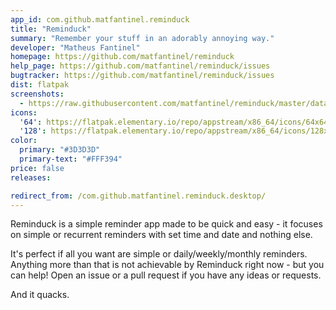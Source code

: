 ```yaml
---
app_id: com.github.matfantinel.reminduck
title: "Reminduck"
summary: "Remember your stuff in an adorably annoying way."
developer: "Matheus Fantinel"
homepage: https://github.com/matfantinel/reminduck
help_page: https://github.com/matfantinel/reminduck/issues
bugtracker: https://github.com/matfantinel/reminduck/issues
dist: flatpak
screenshots:
  - https://raw.githubusercontent.com/matfantinel/reminduck/master/data/screenshots/Welcome.png
icons:
  '64': https://flatpak.elementary.io/repo/appstream/x86_64/icons/64x64/com.github.matfantinel.reminduck.png
  '128': https://flatpak.elementary.io/repo/appstream/x86_64/icons/128x128/com.github.matfantinel.reminduck.png
color:
  primary: "#3D3D3D"
  primary-text: "#FFF394"
price: false
releases:

redirect_from: /com.github.matfantinel.reminduck.desktop/
---
```


<p>Reminduck is a simple reminder app made to be quick and easy - it focuses on simple or recurrent reminders with set time and date and nothing else.</p>
<p>It's perfect if all you want are simple or daily/weekly/monthly reminders. Anything more than that is not achievable by Reminduck right now - but you can help! Open an issue or a pull request if you have any ideas or requests.</p>
<p>And it quacks.</p>